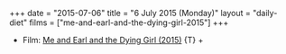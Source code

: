 +++
date = "2015-07-06"
title = "6 July 2015 (Monday)"
layout = "daily-diet"
films = ["me-and-earl-and-the-dying-girl-2015"]
+++

<ul>
<li class="entry Film">Film: <a href="/films/me-and-earl-and-the-dying-girl-2015">Me and Earl and the Dying Girl (2015)</a> {T} +</li>
</ul>